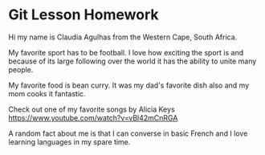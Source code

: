 # Git Lesson Homework

Hi my name is Claudia Agulhas from the Western Cape, South Africa.

My favorite sport has to be football. I love how exciting the sport is and because of its large following over the world it has the ability to unite many people.

My favorite food is bean curry. It was my dad's favorite dish also and my mom cooks it fantastic.

Check out one of my favorite songs by Alicia Keys https://www.youtube.com/watch?v=vBl42mCnRGA

A random fact about me is that I can converse in basic French and I love learning languages in my spare time.
